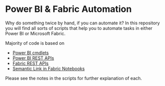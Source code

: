 # Power BI & Fabric Automation
Why do something twice by hand, if you can automate it? 
In this repository you will find all sorts of scripts that help you to automate tasks in either Power BI or Microsoft Fabric. 

Majority of code is based on 
- [Power BI cmdlets](https://learn.microsoft.com/en-us/powershell/power-bi/overview?WT.mc_id=DP-MVP-5003435&view=powerbi-ps)
- [Power BI REST APIs](https://learn.microsoft.com/en-us/rest/api/power-bi/?WT.mc_id=DP-MVP-5003435)
- [Fabric REST APIs](https://learn.microsoft.com/en-us/rest/api/fabric/articles/?WT.mc_id=DP-MVP-5003435)
- [Semantic Link in Fabric Notebooks](https://learn.microsoft.com/en-us/python/api/semantic-link-sempy/sempy.fabric?WT.mc_id=DP-MVP-5003435&view=semantic-link-python)

Please see the notes in the scripts for further explanation of each. 
